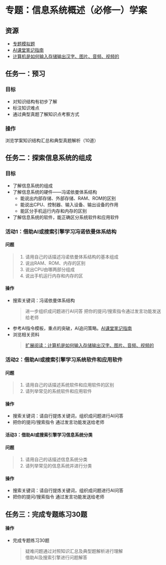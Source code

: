 # 专题：信息系统概述（必修一）学案
## 资源
- [专题模拟题](https://gitlab.com/zhangwenqn/beike/-/blob/main/%E5%AD%A6%E8%80%83%E5%A4%8D%E4%B9%A0/%E4%B8%93%E9%A2%98%E5%AD%A6%E6%A1%88/%E4%BF%A1%E6%81%AF%E7%B3%BB%E7%BB%9F%E6%A6%82%E8%BF%B0.md)
- [AI课堂笔记指南](https://github.com/wenqn/beike/blob/main/%E5%AD%A6%E8%80%83%E5%A4%8D%E4%B9%A0/AI%E8%AF%BE%E5%A0%82%E7%AC%94%E8%AE%B0%E6%8C%87%E5%8D%97.md)
- [计算机是如何输入存储输出汉字、图片、音频、视频的](https://blog.csdn.net/cnds123/article/details/142854581)
  
## 任务一：预习
### 目标
- 对知识结构有初步了解
- 标注知识难点
- 通过典型真题了解知识点考察方式

### 操作
浏览学案知识结构汇总和典型真题解析（10道）

## 任务二：探索信息系统的组成
### 目标
- 了解信息系统的组成
- 了解信息系统的硬件——冯诺依曼体系结构
  - 能说出内部存储、外部存储、RAM、ROM的区别
  - 能说出CPU、控制器、输入设备、输出设备的作用
  - 能区分手机运行内存和内存的区别
- 了解信息系统的软件，能正确区分系统软件和应用软件
  
### 活动1：借助AI或搜索引擎学习冯诺依曼体系结构
#### 问题
> 1. 请用自己的话描述冯诺依曼体系结构的基本组成
> 2. 说出RAM、ROM、内存的区别
> 3. 说出CPU由哪两部分组成
> 4. 说出手机运行内存和内存的区

#### 操作
- 搜索关键词：冯诺依曼体系结构
   > 进一步组织成问题进行AI问答
   > 把你的提问/搜索指令通过发言功能发送给老师
- 参考AI指令模板，重点的突破，AI追问策略。[AI课堂笔记指南](https://github.com/wenqn/beike/blob/main/%E5%AD%A6%E8%80%83%E5%A4%8D%E4%B9%A0/AI%E8%AF%BE%E5%A0%82%E7%AC%94%E8%AE%B0%E6%8C%87%E5%8D%97.md)
- 浏览相关资料
   > [扩展阅读：计算机是如何输入存储输出汉字、图片、音频、视频的](https://blog.csdn.net/cnds123/article/details/142854581)

### 活动2：借助AI或搜索引擎学习系统软件和应用软件
#### 问题
> 1. 请用自己的话描述系统软件和应用软件的区别
> 2. 请列举常见的系统软件和应用软件

#### 操作
- 搜索关键词：请自行提炼关键词，组织成问题进行AI问答
- 把你的提问/搜索指令 通过发言功能发送给老师

#### 活动3：借助AI或搜索引擎学习信息系统分类
#### 问题
> 1. 请用自己的话描述信息系统分类
> 2. 请列举常见的信息系统并进行分类
>
#### 操作
- 搜索关键词：请自行提炼关键词，组织成问题进行AI问答
- 把你的提问/搜索指令 通过发言功能发送给老师

## 任务三：完成专题练习30题
#### 操作
- 完成专题练习30题
  > 疑难问题通过对照知识汇总及典型题解析进行理解   
  > 借助AI及搜索引擎进行问题解答